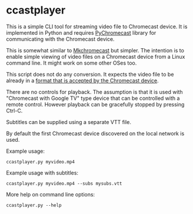 # ccastplayer

This is a simple CLI tool for streaming video file to Chromecast device. 
It is implemented in Python and requires [PyChromecast](https://github.com/home-assistant-libs/pychromecast)
library for communicating with the Chromecast device.

This is somewhat similar to [Mkchromecast](https://mkchromecast.com/)
but simpler. The intention is to enable simple viewing of video files
on a Chromecast device from a Linux command line. It might work on
some other OSes too.

This script does not do any conversion. It expects the video file to be
already in a [format that is accepted by the Chromecast device](https://developers.google.com/cast/docs/media).

There are no controls for playback. The assumption is that it is used
with "Chromecast with Google TV" type device that can be controlled
with a remote control. However playback can be gracefully stopped by
pressing Ctrl-C.

Subtitles can be supplied using a separate VTT file.

By default the first Chromecast device discovered on the local
network is used.

Example usage:
```
ccastplayer.py myvideo.mp4
```

Example usage with subtitles:
```
ccastplayer.py myvideo.mp4 --subs mysubs.vtt
```

More help on command line options:
```
ccastplayer.py --help
```
